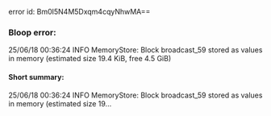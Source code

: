 error id: Bm0I5N4M5Dxqm4cqyNhwMA==
### Bloop error:

25/06/18 00:36:24 INFO MemoryStore: Block broadcast_59 stored as values in memory (estimated size 19.4 KiB, free 4.5 GiB)
#### Short summary: 

25/06/18 00:36:24 INFO MemoryStore: Block broadcast_59 stored as values in memory (estimated size 19...
